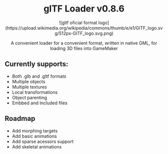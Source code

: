 <h1 align="center">glTF Loader v0.8.6</h1>

<p align="center">![gltf oficial format logo](https://upload.wikimedia.org/wikipedia/commons/thumb/e/e1/GlTF_logo.svg/512px-GlTF_logo.svg.png)

<p align="center">A convenient loader for a convenient format, written in native GML, for loading 3D files into GameMaker</p>


## Currently supports:
* Both .glb and .gltf formats
* Multiple objects
* Multiple textures
* Local transformations
* Object parenting
* Embbed and included files

## Roadmap
* Add morphing targets
* Add basic animations
* Add sparse acessors support
* Add skeletal animations
